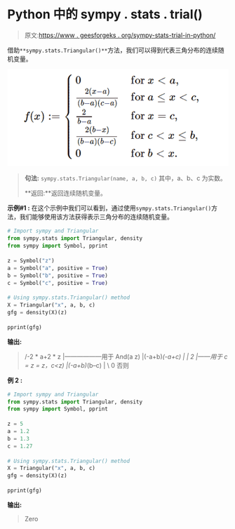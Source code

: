# Python 中的 sympy . stats . trial()

> 原文:[https://www . geesforgeks . org/sympy-stats-trial-in-python/](https://www.geeksforgeeks.org/sympy-stats-triangular-in-python/)

借助`**sympy.stats.Triangular()**`方法，我们可以得到代表三角分布的连续随机变量。

![](img/9ffc6c2c9cbdfa0b308b6ece814f1ef9.png)

> **句法:** `sympy.stats.Triangular(name, a, b, c)`
> 其中，a、b、c 为实数。
> 
> **返回:**返回连续随机变量。

**示例#1 :**
在这个示例中我们可以看到，通过使用`sympy.stats.Triangular()`方法，我们能够使用该方法获得表示三角分布的连续随机变量。

```py
# Import sympy and Triangular
from sympy.stats import Triangular, density
from sympy import Symbol, pprint

z = Symbol("z")
a = Symbol("a", positive = True)
b = Symbol("b", positive = True)
c = Symbol("c", positive = True)

# Using sympy.stats.Triangular() method
X = Triangular("x", a, b, c)
gfg = density(X)(z)

pprint(gfg)
```

**输出:**

> /-2 * a+2 * z
> |——————用于 And(a z)
> |(-a+b)*(-a+c)
> |
> | 2
> |——用于 c = z
> = z，c<z)
> |(-a+b)*(b–c)
> |
> \ 0 否则

**例 2 :**

```py
# Import sympy and Triangular
from sympy.stats import Triangular, density
from sympy import Symbol, pprint

z = 5
a = 1.2
b = 1.3
c = 1.27

# Using sympy.stats.Triangular() method
X = Triangular("x", a, b, c)
gfg = density(X)(z)

pprint(gfg)
```

**输出:**

> Zero